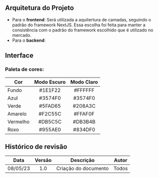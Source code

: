 ## Arquitetura do Projeto
- Para o **frontend**: Será utilizada a aquitertura de camadas, seguindo o padrão do framework NextJS. Essa escolha foi feita para manter a consistência com o padrão do framework escolhido que é utilizado no mercado.
- Para o **backend**:


## Interface
### Paleta de cores: 
| Cor      | Modo Escuro | Modo Claro |
| -------- | :---------: | :--------: |
| Fundo    |   #1E1F22   |  #FFFFFF   |
| Azul     |   #3574F0   |  #3574F0   |
| Verde    |   #5FAD65   |  #208A3C   |
| Amarelo  |   #F2C55C   |  #FFAF0F   |
| Vermelho |   #DB5C5C   |  #DB3B4B   |
| Roxo     |   #955AE0   |  #834DF0   |



## Histórico de revisão
|   Data   | Versão | Descrição            | Autor |
| :------: | :----: | -------------------- | ----- |
| 08/05/23 |  1.0   | Criação do documento | Todos |

